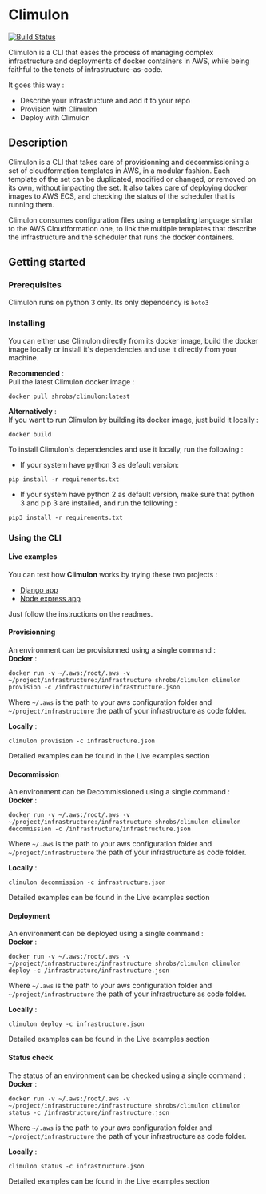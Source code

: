 # Climulon

[![Build Status](https://travis-ci.org/Shrobs/climulon.svg?branch=master)](https://travis-ci.org/Shrobs/climulon)

Climulon is a CLI that eases the process of managing complex infrastructure and deployments of docker containers in AWS, while being faithful to the tenets of infrastructure-as-code.

It goes this way :
- Describe your infrastructure and add it to your repo
- Provision with Climulon
- Deploy with Climulon

## Description

Climulon is a CLI that takes care of provisionning and decommissioning a set of cloudformation templates in AWS, in a modular fashion. Each template of the set can be duplicated, modified or changed, or removed on its own, without impacting the set.
It also takes care of deploying docker images to AWS ECS, and checking the status of the scheduler that is running them.

Climulon consumes configuration files using a templating language similar to the AWS Cloudformation one, to link the multiple templates that describe the infrastructure and the scheduler that runs the docker containers.

## Getting started 

### Prerequisites

Climulon runs on python 3 only.
Its only dependency is `boto3`

### Installing

You can either use Climulon directly from its docker image, build the docker image locally or install it's dependencies and use it directly from your machine.

**Recommended** :  
Pull the latest Climulon docker image :
```
docker pull shrobs/climulon:latest
```

**Alternatively** :  
If you want to run Climulon by building its docker image, just build it locally :
```
docker build
```

To install Climulon's dependencies and use it locally, run the following :
- If your system have python 3 as default version:
```
pip install -r requirements.txt
```
- If your system have python 2 as default version, make sure that python 3 and pip 3 are installed, and run the following :
```
pip3 install -r requirements.txt
```

### Using the CLI

#### Live examples

You can test how **Climulon** works by trying these two projects :
- [Django app](https://github.com/Shrobs/climulon-example-python)
- [Node express app](https://github.com/Shrobs/climulon-example-nodejs)

Just follow the instructions on the readmes.

#### Provisionning 

An environment can be provisionned using a single command :  
**Docker** :  

```
docker run -v ~/.aws:/root/.aws -v ~/project/infrastructure:/infrastructure shrobs/climulon climulon provision -c /infrastructure/infrastructure.json
```
Where `~/.aws` is the path to your aws configuration folder and `~/project/infrastructure` the path of your infrastructure as code folder.

**Locally** :  

```
climulon provision -c infrastructure.json
```
Detailed examples can be found in the Live examples section

#### Decommission

An environment can be Decommissioned using a single command :  
**Docker** :  

```
docker run -v ~/.aws:/root/.aws -v ~/project/infrastructure:/infrastructure shrobs/climulon climulon decommission -c /infrastructure/infrastructure.json
```
Where `~/.aws` is the path to your aws configuration folder and `~/project/infrastructure` the path of your infrastructure as code folder.

**Locally** :  

```
climulon decommission -c infrastructure.json
```
Detailed examples can be found in the Live examples section

#### Deployment

An environment can be deployed using a single command :  
**Docker** :  
 
```
docker run -v ~/.aws:/root/.aws -v ~/project/infrastructure:/infrastructure shrobs/climulon climulon deploy -c /infrastructure/infrastructure.json
```
Where `~/.aws` is the path to your aws configuration folder and `~/project/infrastructure` the path of your infrastructure as code folder.

**Locally** :  

```
climulon deploy -c infrastructure.json
```
Detailed examples can be found in the Live examples section

#### Status check

The status of an environment can be checked using a single command :  
**Docker** :  

```
docker run -v ~/.aws:/root/.aws -v ~/project/infrastructure:/infrastructure shrobs/climulon climulon status -c /infrastructure/infrastructure.json
```
Where `~/.aws` is the path to your aws configuration folder and `~/project/infrastructure` the path of your infrastructure as code folder.

**Locally** :

```
climulon status -c infrastructure.json
```
Detailed examples can be found in the Live examples section